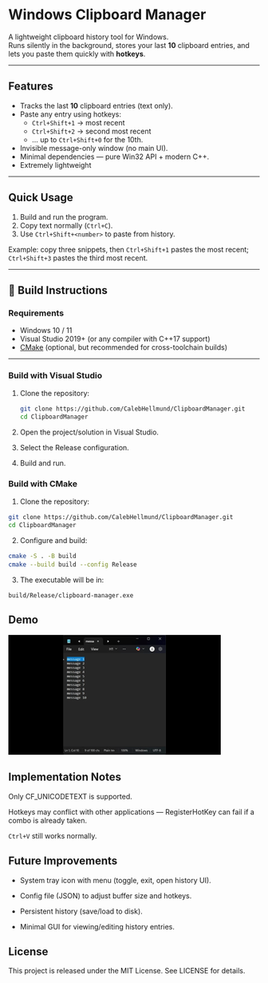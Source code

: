 # Windows Clipboard Manager

A lightweight clipboard history tool for Windows.  
Runs silently in the background, stores your last **10** clipboard entries, and lets you paste them quickly with **hotkeys**.

---

##  Features
- Tracks the last **10** clipboard entries (text only).  
- Paste any entry using hotkeys:
  - `Ctrl+Shift+1` → most recent
  - `Ctrl+Shift+2` → second most recent
  - … up to `Ctrl+Shift+0` for the 10th.
- Invisible message-only window (no main UI).
- Minimal dependencies — pure Win32 API + modern C++.
- Extremely lightweight

---

## Quick Usage
1. Build and run the program.
2. Copy text normally (`Ctrl+C`).
3. Use `Ctrl+Shift+<number>` to paste from history.

Example: copy three snippets, then `Ctrl+Shift+1` pastes the most recent; `Ctrl+Shift+3` pastes the third most recent.

---

## 🔧 Build Instructions

### Requirements
- Windows 10 / 11  
- Visual Studio 2019+ (or any compiler with C++17 support)  
- [CMake](https://cmake.org/) (optional, but recommended for cross-toolchain builds)

---

### Build with Visual Studio
1. Clone the repository:
    ```sh
   git clone https://github.com/CalebHellmund/ClipboardManager.git
   cd ClipboardManager
    ```
2. Open the project/solution in Visual Studio.

3. Select the Release configuration.

4. Build and run.

### Build with CMake
1. Clone the repository:

```sh
git clone https://github.com/CalebHellmund/ClipboardManager.git
cd ClipboardManager
```
2. Configure and build:

```sh
cmake -S . -B build
cmake --build build --config Release
```
3. The executable will be in:
```
build/Release/clipboard-manager.exe
```

## Demo
![Demo](./demo.gif)

## Implementation Notes
Only CF_UNICODETEXT is supported.

Hotkeys may conflict with other applications — RegisterHotKey can fail if a combo is already taken.

`Ctrl+V` still works normally.

## Future Improvements
- System tray icon with menu (toggle, exit, open history UI).

- Config file (JSON) to adjust buffer size and hotkeys.

- Persistent history (save/load to disk).

- Minimal GUI for viewing/editing history entries.

## License
This project is released under the MIT License. See LICENSE for details.